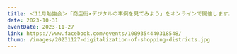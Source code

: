 ```yaml
---
title: ＜11月勉強会＞「商店街×デジタルの事例を見てみよう」をオンラインで開催します。
date: 2023-10-31
eventDate: 2023-11-27
link: https://www.facebook.com/events/1009354440318548/
thumb: /images/20231127-digitalization-of-shopping-districts.jpg
---
```

